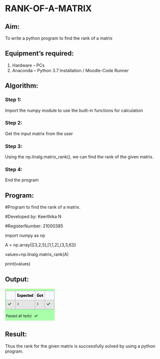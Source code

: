 # RANK-OF-A-MATRIX

## Aim:
To write a python program to find the rank of a matrix

## Equipment’s required:
1. 	Hardware – PCs
2. 	Anaconda – Python 3.7 Installation / Moodle-Code Runner

## Algorithm:
### Step 1: 
Import the numpy module to use the built-in functions for calculation
### Step 2: 
Get the input matrix from the user
### Step 3:
 Using the np.linalg.matrix_rank(), we can find the rank of the given matrix.
### Step 4:
End the program

## Program:
#Program to find the rank of a matrix.

#Developed by: Keerthika N

#RegisterNumber: 21000385

import numpy as np

A = np.array([[3,2,5],[1,1,2],[3,3,6]])

values=np.linalg.matrix_rank(A)

print(values)

## Output:
![OUTPUT](./a.png)

## Result:
Thus the rank for the given matrix is successfully solved by  using a python program.

